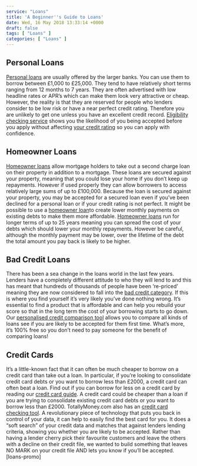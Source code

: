 ```yaml
---
service: "Loans"
title: 'A Beginner''s Guide to Loans'
date: Wed, 16 May 2018 13:33:14 +0000
draft: false
tags: [ "Loans" ]
categories: [ "Loans" ] 
---
```


Personal Loans
--------------

[Personal loans](https://www.totallymoney.com/loans/unsecured/) are usually offered by the larger banks. You can use them to borrow between £1,000 to £25,000. They tend to have relatively short terms ranging from 12 months to 7 years. They are often advertised with low headline rates or APR’s which can make them look very attractive or cheap. However, the reality is that they are reserved for people who lenders consider to be low risk or have a near perfect credit rating. Therefore you are unlikely to get one unless you have an excellent credit record. [Eligibility checking service](https://www.totallymoney.com/loans/eligibility/) shows you the likelihood of you being accepted before you apply without affecting [your credit rating](https://www.totallymoney.com/free-credit-report/) so you can apply with confidence.

Homeowner Loans
---------------

[Homeowner loans](https://www.totallymoney.com/loans/homeowner/) allow mortgage holders to take out a second charge loan on their property in addition to a mortgage. These loans are secured against your property, meaning that you could lose your home if you don’t keep up repayments. However if used properly they can allow borrowers to access relatively large sums of up to £100,000. Because the loan is secured against your property, you may be accepted for a secured loan even if you’ve been declined for a personal loan or if your credit rating is not perfect. It might be possible to use a [homeowner loan](https://www.totallymoney.com/loans/homeowner/)to create lower monthly payments on existing debts to make them more affordable. [Homeowner loans](https://www.totallymoney.com/loans/homeowner/) run for longer terms of up to 25 years meaning you can spread the cost of your debts which should lower your monthly repayments. However be careful, although the monthly payment may be lower, over the lifetime of the debt the total amount you pay back is likely to be higher.

Bad Credit Loans
----------------

There has been a sea change in the loans world in the last few years. Lenders have a completely different attitude to who they will lend to and this has meant that hundreds of thousands of people have been ‘re-priced’ meaning they are now considered to fall into the [bad credit category](https://www.totallymoney.com/loans/bad-credit/). If this is where you find yourself it’s very likely you’ve done nothing wrong. It’s essential to find a product that is affordable and can help you rebuild your score so that in the long term the cost of your borrowing starts to go down. Our [personalised credit comparison tool](https://www.totallymoney.com/loans/) allows you to compare all kinds of loans see if you are likely to be accepted for them first time. What’s more, it’s 100% free so you don’t need to pay someone for the benefit of comparing loans!

Credit Cards
------------

It’s a little-known fact that it can often be much cheaper to borrow on a credit card than take out a loan. In particular, if you’re looking to consolidate credit card debts or you want to borrow less than £2000, a credit card can often beat a loan. Find out if you can borrow for less on a credit card by reading our [credit card guide](https://www.totallymoney.com/free-credit-report/understanding-your-credit-score/). A credit card could be cheaper than a loan if you are trying to consolidate existing credit card debts or you want to borrow less than £2000. TotallyMoney.com also has an [credit card checking tool](https://www.totallymoney.com/credit-cards/find-eligibility/). A revolutionary piece of technology that puts you back in control of your data, it can help to easily find the best card for you. It does a “soft search” of your credit data and matches that against lenders lending criteria, showing you whether you are likely to be accepted. Rather than having a lender cherry pick their favourite customers and leave the others with a decline on their credit file, we wanted to build something that leaves NO MARK on your credit file AND lets you know if you’ll be accepted. \[loans-promo\]